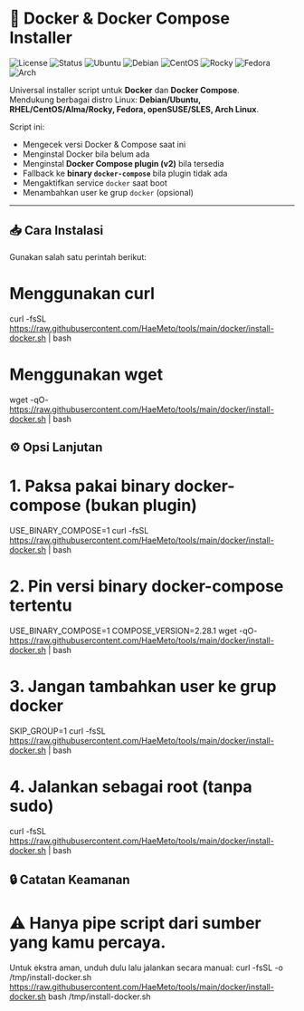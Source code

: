 # 🐳 Docker & Docker Compose Installer

![License](https://img.shields.io/badge/license-MIT-green.svg)
![Status](https://img.shields.io/badge/status-stable-brightgreen.svg)
![Ubuntu](https://img.shields.io/badge/tested%20on-Ubuntu%2020.04%2F22.04-blue.svg)
![Debian](https://img.shields.io/badge/tested%20on-Debian%2011%2F12-blue.svg)
![CentOS](https://img.shields.io/badge/tested%20on-CentOS%207%2F8-orange.svg)
![Rocky](https://img.shields.io/badge/tested%20on-Rocky%20Linux%208%2F9-orange.svg)
![Fedora](https://img.shields.io/badge/tested%20on-Fedora%2038%2F39-purple.svg)
![Arch](https://img.shields.io/badge/tested%20on-Arch%20Linux-lightgrey.svg)

Universal installer script untuk **Docker** dan **Docker Compose**.  
Mendukung berbagai distro Linux: **Debian/Ubuntu, RHEL/CentOS/Alma/Rocky, Fedora, openSUSE/SLES, Arch Linux**.  

Script ini:
- Mengecek versi Docker & Compose saat ini
- Menginstal Docker bila belum ada
- Menginstal **Docker Compose plugin (v2)** bila tersedia
- Fallback ke **binary `docker-compose`** bila plugin tidak ada
- Mengaktifkan service `docker` saat boot
- Menambahkan user ke grup `docker` (opsional)

---

## 📥 Cara Instalasi

Gunakan salah satu perintah berikut:


# Menggunakan curl
curl -fsSL https://raw.githubusercontent.com/HaeMeto/tools/main/docker/install-docker.sh | bash

# Menggunakan wget
wget -qO- https://raw.githubusercontent.com/HaeMeto/tools/main/docker/install-docker.sh | bash


## ⚙️ Opsi Lanjutan

# 1. Paksa pakai binary docker-compose (bukan plugin)
USE_BINARY_COMPOSE=1 curl -fsSL https://raw.githubusercontent.com/HaeMeto/tools/main/docker/install-docker.sh | bash

# 2. Pin versi binary docker-compose tertentu
USE_BINARY_COMPOSE=1 COMPOSE_VERSION=2.28.1 wget -qO- https://raw.githubusercontent.com/HaeMeto/tools/main/docker/install-docker.sh | bash

# 3. Jangan tambahkan user ke grup docker
SKIP_GROUP=1 curl -fsSL https://raw.githubusercontent.com/HaeMeto/tools/main/docker/install-docker.sh | bash

# 4. Jalankan sebagai root (tanpa sudo)
curl -fsSL https://raw.githubusercontent.com/HaeMeto/tools/main/docker/install-docker.sh | bash


## 🔒 Catatan Keamanan
# ⚠️ Hanya pipe script dari sumber yang kamu percaya.

Untuk ekstra aman, unduh dulu lalu jalankan secara manual:
curl -fsSL -o /tmp/install-docker.sh https://raw.githubusercontent.com/HaeMeto/tools/main/docker/install-docker.sh
bash /tmp/install-docker.sh
